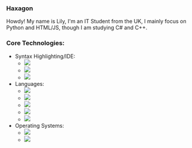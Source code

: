 ### Haxagon
Howdy! My name is Lily, I'm an IT Student from the UK, I mainly focus on Python and HTML/JS, though I am studying C# and C++.
### Core Technologies:

* Syntax Highlighting/IDE:
  * ![](https://img.shields.io/badge/-IDLE-informational?style=flat&logo=Python&logoColor=white&color=grey)
  * ![](https://img.shields.io/badge/-PyCharm-informational?style=flat&logo=PyCharm&logoColor=white&color=grey) 
  * ![](https://img.shields.io/badge/-Notepad++-informational?style=flat&logo=Notepad%2B%2B&logoColor=white&color=grey) 
* Languages: 
  * ![](https://img.shields.io/badge/-Python-informational?style=flat&logo=Python&logoColor=white&color=grey)
  * ![](https://img.shields.io/badge/-C%23-informational?style=flat&logo=CSharp&logoColor=white&color=grey)
  * ![](https://img.shields.io/badge/-JavaScript-informational?style=flat&logo=JavaScript&logoColor=white&color=grey)
  * ![](https://img.shields.io/badge/-HTML-informational?style=flat&logo=HTML5&logoColor=white&color=grey)
  * ![](https://img.shields.io/badge/-Bash-informational?style=flat&logo=GNUBash&logoColor=white&color=grey)
* Operating Systems:
  * ![](https://img.shields.io/badge/-Linux-informational?style=flat&logo=Linux&logoColor=white&color=grey)
  * ![](https://img.shields.io/badge/-Windows-informational?style=flat&logo=Windows&logoColor=white&color=grey)
